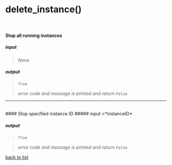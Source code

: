 # **delete_instance()**
<br/>

#### Stop all running instances  
##### input
>*None*

##### output
>*`True`*

>*error code and message is printed and return `False`*

---------
<br/>
#### Stop specified instance ID    
##### input
>*instanceID*

##### output
>*`True`*

>*error code and message is printed and return `False`*

[back to list](../Index.md)
